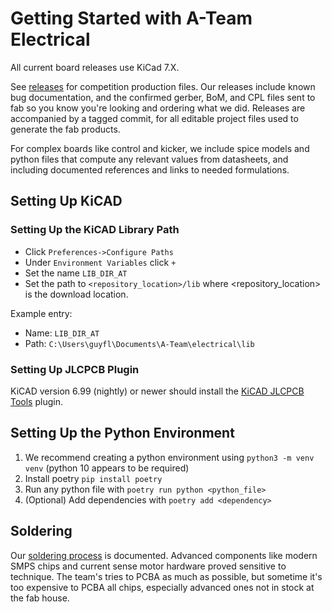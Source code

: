 # Getting Started with A-Team Electrical

All current board releases use KiCad 7.X. 

See [releases](https://github.com/SSL-A-Team/electrical/releases) for competition production files. Our releases include known bug documentation, and the confirmed gerber, BoM, and CPL files sent to fab so you know you're looking and ordering what we did. Releases are accompanied by a tagged commit, for all editable project files used to generate the fab products.

For complex boards like control and kicker, we include spice models and python files that compute any relevant values from datasheets, and including documented references and links to needed formulations. 

## Setting Up KiCAD

### Setting Up the KiCAD Library Path
- Click `Preferences->Configure Paths`
- Under `Environment Variables` click `+`
- Set the name `LIB_DIR_AT`
- Set the path to `<repository_location>/lib` where \<repository_location\> is the download location.

Example entry:
- Name: `LIB_DIR_AT`
- Path: `C:\Users\guyfl\Documents\A-Team\electrical\lib`

### Setting Up JLCPCB Plugin

KiCAD version 6.99 (nightly) or newer should install the [KiCAD JLCPCB Tools](https://github.com/Bouni/kicad-jlcpcb-tools) plugin. 

## Setting Up the Python Environment
 1. We recommend creating a python environment using `python3 -m venv venv` (python 10 appears to be required)
 2. Install poetry `pip install poetry`
 3. Run any python file with `poetry run python <python_file>`
 4. (Optional) Add dependencies with `poetry add <dependency>`

## Soldering

Our [soldering process](SOLDERING.md) is documented. Advanced components like modern SMPS chips and current sense motor hardware proved sensitive to technique. The team's tries to PCBA as much as possible, but sometime it's too expensive to PCBA all chips, especially advanced ones not in stock at the fab house. 

